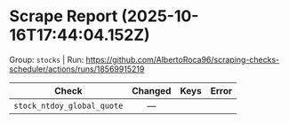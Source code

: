 # Scrape Report (2025-10-16T17:44:04.152Z)

Group: `stocks`  |  Run: https://github.com/AlbertoRoca96/scraping-checks-scheduler/actions/runs/18569915219

| Check | Changed | Keys | Error |
|---|:---:|:--|:--|
| `stock_ntdoy_global_quote` | — |  |  |
